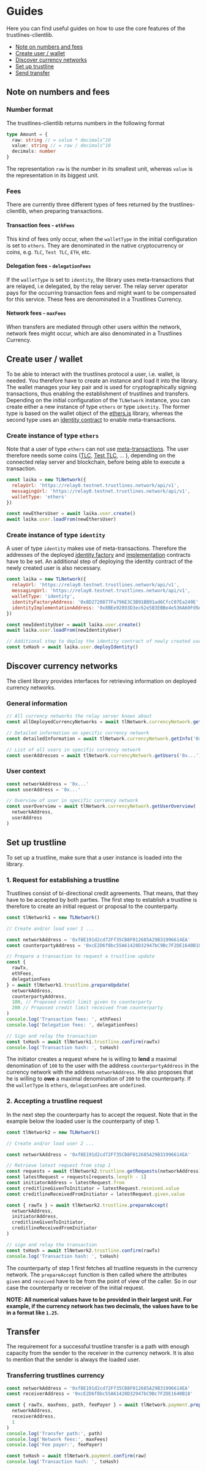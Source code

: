 # Guides

Here you can find useful guides on how to use the core features of the trustlines-clientlib.

- [Note on numbers and fees](#note-on-numbers-and-fees)
- [Create user / wallet](#create-user-/-wallet)
- [Discover currency networks](#discover-currency-networks)
- [Set up trustline](#set-up-trustline)
- [Send transfer](#transfer)

## Note on numbers and fees

### Number format

The trustlines-clientlib returns numbers in the following format

```ts
type Amount = {
  raw: string // = value * decimals^10
  value: string // = raw / decimals^10
  decimals: number
}
```

The representation `raw` is the number in its smallest unit, whereas `value` is the representation in its biggest unit.

### Fees

There are currently three different types of fees returned by the trustlines-clientlib, when preparing transactions.

#### Transaction fees - `ethFees`

This kind of fees only occur, when the `walletType` in the initial configuration is set to `ethers`.
They are denominated in the native cryptocurrency or coins, e.g. `TLC`, `Test TLC`, `ETH`, etc.

#### Delegation fees - `delegationFees`

If the `walletType` is set to `identity`, the library uses meta-transactions that are relayed, i.e delegated, by the relay server.
The relay server operator pays for the occurring transaction fees and might want to be compensated for this service.
These fees are denominated in a Trustlines Currency.

#### Network fees - `maxFees`

When transfers are mediated through other users within the network, network fees might occur, which are also denominated in a Trustlines Currency.

## Create user / wallet

To be able to interact with the trustlines protocol a user, i.e. wallet, is needed.
You therefore have to create an instance and load it into the library.
The wallet manages your key pair and is used for cryptographically signing transactions, thus enabling the establishment of trustlines and transfers.
Depending on the initial configuration of the `TLNetwork` instance, you can create either a new instance of type `ethers` or type `identity`.
The former type is based on the wallet object of the [ethers.js](https://docs.ethers.io/ethers.js/html/) library, whereas the second type uses an [identity contract](https://github.com/trustlines-protocol/contracts/blob/master/docs/deploy.md#deploy-identity-contracts) to enable meta-transactions.

### Create instance of type `ethers`

Note that a user of type `ethers` can not use [meta-transactions](https://github.com/trustlines-protocol/contracts/blob/master/docs/deploy.md#deploy-identity-contracts).
The user therefore needs some coins ([TLC](https://explore.tlbc.trustlines.foundation/), [Test TLC](https://explore.laika.trustlines.foundation/), ... ), depending on the connected relay server and blockchain, before being able to execute a transaction.

```javascript
const laika = new TLNetwork({
  relayUrl: 'https://relay0.testnet.trustlines.network/api/v1',
  messagingUrl: 'https://relay0.testnet.trustlines.network/api/v1',
  walletType: 'ethers'
})

const newEthersUser = await laika.user.create()
await laika.user.loadFrom(newEthersUser)
```

### Create instance of type `identity`

A user of type `identity` makes use of meta-transactions.
Therefore the addresses of the deployed [identity factory](https://github.com/trustlines-protocol/contracts/blob/master/contracts/identity/IdentityProxyFactory.sol) and [implementation](https://github.com/trustlines-protocol/contracts/blob/master/contracts/identity/Identity.sol) contracts have to be set.
An additional step of deploying the identity contract of the newly created user is also necessary.

```javascript
const laika = new TLNetwork({
  relayUrl: 'https://relay0.testnet.trustlines.network/api/v1',
  messagingUrl: 'https://relay0.testnet.trustlines.network/api/v1',
  walletType: 'identity',
  identityFactoryAddress: '0x8D2720877Fa796E3C3B91BB91ad6CfcC07Ea249E',
  identityImplementationAddress: '0x8BEe92893D3ec62e5B3EBBe4e536A60Fd9AFc9D7'
})

const newIdentityUser = await laika.user.create()
await laika.user.loadFrom(newIdentityUser)

// Additional step to deploy the identity contract of newly created user
const txHash = await laika.user.deployIdentity()
```

## Discover currency networks

The client library provides interfaces for retrieving information on deployed currency networks.

### General information

```js
// All currency networks the relay server knows about
const allDeployedCurrencyNetworks = await tlNetwork.currencyNetwork.getAll()

// Detailed information on specific currency network
const detailedInformation = await tlNetwork.currencyNetwork.getInfo('0x...')

// List of all users in specific currency network
const userAddresses = await tlNetwork.currencyNetwork.getUsers('0x...')
```

### User context

```js
const networkAddress = '0x...'
const userAddress = '0x...'

// Overview of user in specific currency network
const userOverview = await tlNetwork.currencyNetwork.getUserOverview(
  networkAddress,
  userAddress
)
```

## Set up trustline

To set up a trustline, make sure that a user instance is loaded into the library.

### 1. Request for establishing a trustline

Trustlines consist of bi-directional credit agreements.
That means, that they have to be accepted by both parties.
The first step to establish a trustline is therefore to create an initial request or proposal to the counterparty.

```javascript
const tlNetwork1 = new TLNetwork()

// Create and/or load user 1 ...

const networkAddress = '0xf8E191d2cd72Ff35CB8F012685A29B31996614EA'
const counterpartyAddress = '0xcE2D6f8bc55A61428D32947bC9Bc7F2DE1640B18'

// Prepare a transaction to request a trustline update
const {
  rawTx,
  ethFees,
  delegationFees
} = await tlNetwork1.trustline.prepareUpdate(
  networkAddress,
  counterpartyAddress,
  100, // Proposed credit limit given to counterparty
  200 // Proposed credit limit received from counterparty
)
console.log('Transaction fees: ', ethFees)
console.log('Delegation fees: ', delegationFees)

// Sign and relay the transaction
const txHash = await tlNetwork1.trustline.confirm(rawTx)
console.log('Transaction hash: ', txHash)
```

The initiator creates a request where he is willing to **lend** a maximal denomination of `100` to the user with the address `counterpartyAddress` in the currency network with the address `networkAddress`.
He also proposes that he is willing to **owe** a maximal denomination of `200` to the counterparty.
If the `walletType` is `ethers`, `delegationFees` are `undefined`.

### 2. Accepting a trustline request

In the next step the counterparty has to accept the request. Note that in the example below the loaded user is the counterparty of step 1.

```javascript
const tlNetwork2 = new TLNetwork()

// Create and/or load user 2 ...

const networkAddress = '0xf8E191d2cd72Ff35CB8F012685A29B31996614EA'

// Retrieve latest request from step 1
const requests = await tlNetwork2.trustline.getRequests(networkAddress)
const latestRequest = requests[requests.length - 1]
const initiatorAddress = latestRequest.from
const creditlineGivenToInitiator = latestRequest.received.value
const creditlineReceivedFromInitiator = latestRequest.given.value

const { rawTx } = await tlNetwork2.trustline.prepareAccept(
  networkAddress,
  initiatorAddress,
  creditlineGivenToInitiator,
  creditlineReceivedFromInitiator
)

// sign and relay the transaction
const txHash = await tlNetwork2.trustline.confirm(rawTx)
console.log('Transaction hash: ', txHash)
```

The counterparty of step 1 first fetches all trustline requests in the currency network. The `prepareAccept` function is then called where the attributes `given` and `received` have to be from the point of view of the caller. So in our case the counterparty or receiver of the initial request.

**NOTE: All numerical values have to be provided in their largest unit. For example, if the currency network has two decimals, the values have to be in a format like `1.25`.**

## Transfer

The requirement for a successful trustline transfer is a path with enough capacity from the sender to the receiver in the currency network. It is also to mention that the sender is always the loaded user.

### Transferring trustlines currency

```javascript
const networkAddress = '0xf8E191d2cd72Ff35CB8F012685A29B31996614EA'
const receiverAddress = '0xcE2D6f8bc55A61428D32947bC9Bc7F2DE1640B18'

const { rawTx, maxFees, path, feePayer } = await tlNetwork.payment.prepare(
  networkAddress,
  receiverAddress,
  1
)
console.log('Transfer path:', path)
console.log('Network fees:', maxFees)
console.log('Fee payer:', feePayer)

const txHash = await tlNetwork.payment.confirm(raw)
console.log('Transaction hash: ', txHash)
```
